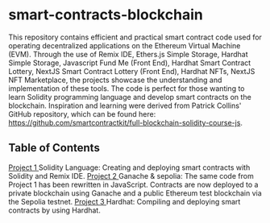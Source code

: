# smart-contracts-blockchain
This repository contains efficient and practical smart contract code used for operating decentralized applications on 
the Ethereum Virtual Machine (EVM). Through the use of Remix IDE, Ethers.js Simple Storage, Hardhat Simple Storage, 
Javascript Fund Me (Front End), Hardhat Smart Contract Lottery, NextJS Smart Contract Lottery (Front End), Hardhat NFTs, 
NextJS NFT Marketplace, the projects showcase the understanding and implementation of these tools. The code is perfect 
for those wanting to learn Solidity programming language and develop smart contracts on the blockchain. Inspiration and 
learning were derived from Patrick Collins' GitHub repository,
which can be found here: https://github.com/smartcontractkit/full-blockchain-solidity-course-js.

## Table of Contents

[Project 1 ](https://github.com/karim-mttk/smart-contracts-blockchain/tree/main) Solidity Language: Creating and deploying smart contracts with Solidity and Remix IDE.
[Project 2 ](https://github.com/karim-mttk/smart-contracts-blockchain/tree/ganache-local) Ganache & sepolia: The same code from Project 1 has been rewritten in JavaScript. Contracts are now deployed to a private blockchain using Ganache and a public Ethereum test blockchain via the Sepolia testnet.
[Project 3 ](https://github.com/karim-mttk/smart-contracts-blockchain/tree/hardhat) Hardhat: Compiling and deploying smart contracts by using Hardhat.
